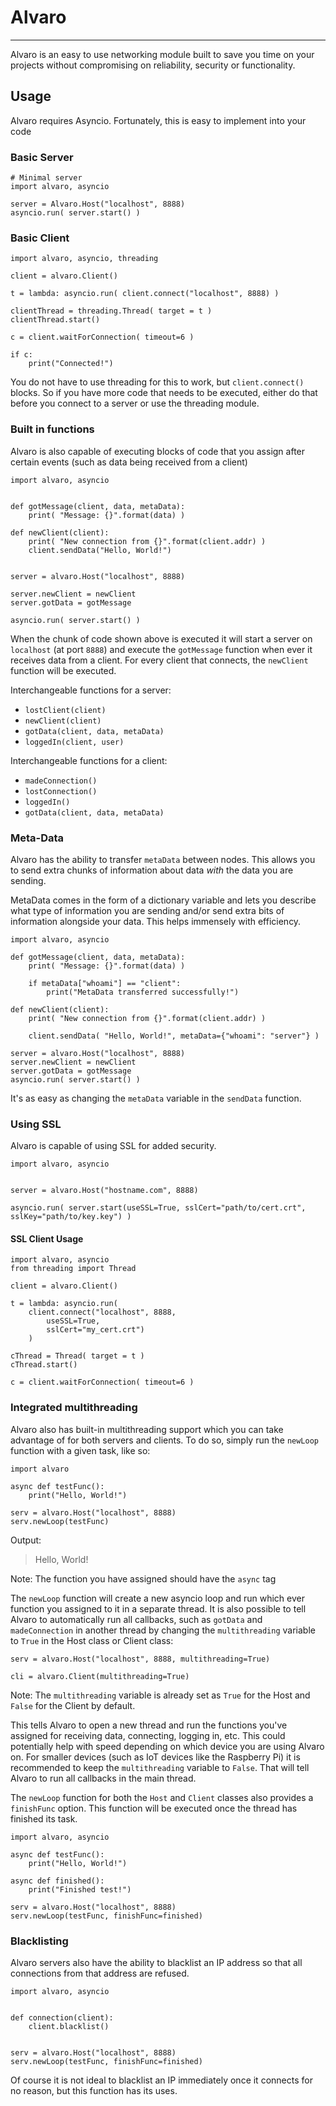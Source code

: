 ﻿# Alvaro
---

Alvaro is an easy to use networking module built to save you time on your projects without compromising on reliability, security or functionality.


## Usage
Alvaro requires Asyncio. Fortunately, this is easy to implement into your code


### Basic Server

```
# Minimal server
import alvaro, asyncio

server = Alvaro.Host("localhost", 8888)
asyncio.run( server.start() )
```


### Basic Client
```
import alvaro, asyncio, threading

client = alvaro.Client()

t = lambda: asyncio.run( client.connect("localhost", 8888) )

clientThread = threading.Thread( target = t )
clientThread.start()

c = client.waitForConnection( timeout=6 )

if c:
    print("Connected!")
```

You do not have to use threading for this to work, but `client.connect()` blocks.
So if you have more code that needs to be executed, either do that before you connect to a server or use the threading module.



### Built in functions
Alvaro is also capable of executing blocks of code that you assign after certain events (such as data being received from a client)

```
import alvaro, asyncio


def gotMessage(client, data, metaData):
    print( "Message: {}".format(data) )

def newClient(client):
    print( "New connection from {}".format(client.addr) )
    client.sendData("Hello, World!")


server = alvaro.Host("localhost", 8888)

server.newClient = newClient
server.gotData = gotMessage

asyncio.run( server.start() )
```

When the chunk of code shown above is executed it will start a server on `localhost` (at port `8888`) and execute the `gotMessage` function when ever it receives data from a client. For every client that connects, the `newClient` function will be executed.

Interchangeable functions for a server:
* `lostClient(client)`
* `newClient(client)`
* `gotData(client, data, metaData)`
* `loggedIn(client, user)`

Interchangeable functions for a client:
* `madeConnection()`
* `lostConnection()`
* `loggedIn()`
* `gotData(client, data, metaData)`



### Meta-Data
Alvaro has the ability to transfer `metaData` between nodes. This allows you to send extra chunks of information about data _with_ the data you are sending.

MetaData comes in the form of a dictionary variable and lets you describe what type of information you are sending and/or send extra bits of information alongside your data. This helps immensely with efficiency.

```
import alvaro, asyncio

def gotMessage(client, data, metaData):
    print( "Message: {}".format(data) )

    if metaData["whoami"] == "client":
        print("MetaData transferred successfully!")

def newClient(client):
    print( "New connection from {}".format(client.addr) )

    client.sendData( "Hello, World!", metaData={"whoami": "server"} )

server = alvaro.Host("localhost", 8888)
server.newClient = newClient
server.gotData = gotMessage
asyncio.run( server.start() )
```

It's as easy as changing the `metaData` variable in the `sendData` function.



### Using SSL
Alvaro is capable of using SSL for added security.

```
import alvaro, asyncio


server = alvaro.Host("hostname.com", 8888)

asyncio.run( server.start(useSSL=True, sslCert="path/to/cert.crt", sslKey="path/to/key.key") )
```


#### SSL Client Usage
```
import alvaro, asyncio
from threading import Thread

client = alvaro.Client()

t = lambda: asyncio.run(
    client.connect("localhost", 8888,
        useSSL=True,
        sslCert="my_cert.crt")
    )

cThread = Thread( target = t )
cThread.start()

c = client.waitForConnection( timeout=6 )
```



### Integrated multithreading
Alvaro also has built-in multithreading support which you can take advantage of for both servers and clients.
To do so, simply run the `newLoop` function with a given task, like so:

```
import alvaro

async def testFunc():
    print("Hello, World!")

serv = alvaro.Host("localhost", 8888)
serv.newLoop(testFunc)
```
Output:
> Hello, World!

Note: The function you have assigned should have the `async` tag

The `newLoop` function will create a new asyncio loop and run which ever function you assigned to it in a separate thread. It is also possible to tell Alvaro to automatically run all callbacks, such as `gotData` and `madeConnection` in another thread by changing the `multithreading` variable to `True` in the Host class or Client class:
```
serv = alvaro.Host("localhost", 8888, multithreading=True)

cli = alvaro.Client(multithreading=True)
```
Note: The `multithreading` variable is already set as `True` for the Host and `False` for the Client by default.

This tells Alvaro to open a new thread and run the functions you've assigned for receiving data, connecting, logging in, etc.
This could potentially help with speed depending on which device you are using Alvaro on. For smaller devices (such as IoT devices like the Raspberry Pi) it is recommended to keep the `multithreading` variable to `False`. That will tell Alvaro to run all callbacks in the main thread.

The `newLoop` function for both the `Host` and `Client` classes also provides a `finishFunc` option. This function will be executed once the thread has finished its task.

```
import alvaro, asyncio

async def testFunc():
    print("Hello, World!")

async def finished():
    print("Finished test!")

serv = alvaro.Host("localhost", 8888)
serv.newLoop(testFunc, finishFunc=finished)
```


### Blacklisting
Alvaro servers also have the ability to blacklist an IP address so that all connections from that address are refused.

```
import alvaro, asyncio


def connection(client):
    client.blacklist()


serv = alvaro.Host("localhost", 8888)
serv.newLoop(testFunc, finishFunc=finished)
```
Of course it is not ideal to blacklist an IP immediately once it connects for no reason, but this function has its uses.
